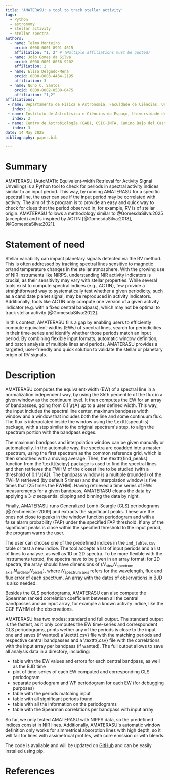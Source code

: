 ```yaml
---
title: 'AMATERASU: a tool to track stellar activity'
tags:
  - Python
  - astronomy
  - stellar activity
  - stellar spectra
authors:
  - name: Telmo Monteiro
    orcid: 0000-0001-8991-4615
    affiliation: "1, 2" # (Multiple affiliations must be quoted)
  - name: João Gomes da Silva
    orcid: 0000-0001-8056-9202
    affiliation: 2
  - name: Elisa Delgado-Mena
    orcid: 0000-0003-4434-2195
    affiliation: 3
  - name: Nuno C. Santos
    orcid: 0000-0002-0580-0475
    affiliation: "1,2"
affiliations:
 - name: Departamento de Física e Astronomia, Faculdade de Ciências, Universidade do Porto, Rua do Campo Alegre, 4169-007 Porto, Portugal
   index: 1
 - name: Instituto de Astrofísica e Ciências do Espaço, Universidade do Porto, CAUP, Rua das Estrelas, 4150-762 Porto, Portugal
   index: 2
 - name: Centro de Astrobiología (CAB), CSIC-INTA, Camino Bajo del Castillo s/n, 28692, Villanueva de la Cañada (Madrid), Spain
   index: 3
date: 14 May 2025
bibliography: paper.bib

---
```


# Summary

AMATERASU (AutoMATic Equivalent-width Retrieval for Activity Signal Unveiling) is a Python tool to check for periods in spectral activity indices similar to an input period. This way, by running AMATERASU for a specific spectral line, the user can see if the input period may be correlated with activity. The aim of this program is to provide an easy and quick way to check for clues that the period observed in, for example, RV is of stellar origin. AMATERASU follows a methodology similar to @GomesdaSilva:2025 (accepted) and is inspired by ACTIN [@GomesdaSilva:2018], [@GomesdaSilva:2021].  

# Statement of need

Stellar variability can impact planetary signals detected via the RV method. This is often addressed by tracking spectral lines sensitive to magnetic or/and temperature changes in the stellar atmosphere. With the growing use of NIR instruments like NIRPS, understanding NIR activity indicators is crucial, as their sensitivity may vary with stellar properties.
While several tools exist to compute spectral indices (e.g., ACTIN), few provide a straightforward way to systematically test whether a given periodicity, such as a candidate planet signal, may be reproduced in activity indicators. Additionally, tools like ACTIN only compute one version of a given activity indicator (e.g. with a fixed central bandpass), which may not be optimal to track stellar activity [@GomesdaSilva:2022].

In this context, AMATERASU fills a gap by enabling users to efficiently compute equivalent-widths (EWs) of spectral lines, search for periodicities in their time-series and identify whether those periods match an input period. 
By combining flexible input formats, automatic window definition, and batch analysis of multiple lines and periods, AMATERASU provides a targeted, user-friendly and quick solution to validate the stellar or planetary origin of RV signals.

# Description

AMATERASU computes the equivalent-width (EW) of a spectral line in a normalization independent way, by using the 85th percentile of the flux in a given window as the continuum level. It then computes the EW for an array of bandpasses, going from 0.1 \r{A} up to a user defined width.
This way, the input includes the spectral line center, maximum bandpass width window and a window that includes both the line and some continuum flux. The flux is interpolated inside the window using the \texttt{specutils} package, with a step similar to the original spectrum's step, to align the spectrum portion with the bandpass edges. 

The maximum bandpass and interpolation window can be given manually or automatically. In the automatic way, the spectra are coadded into a master spectrum, using the first spectrum as the common reference grid, which is then smoothed with a moving average. Then, the \texttt{find\_peaks} function from the \texttt{scipy} package is used to find the spectral lines and then retrieves the FWHM of the closest line to be studied (with a threshold of 0.1 \r{A}). The bandpass window is a multiple (rounded) of the FWHM retrieved (by default 5 times) and the interpolation window is five times that (25 times the FWHM). Having retrieved a time series of EWs measurements for a given bandpass, AMATERASU cleans the data by applying a 3-$\sigma$ sequential clipping and binning the data by night. 

Finally, AMATERASU runs Generalized Lomb-Scargle (GLS) periodograms [@Zechmeister:2009] and extracts the significant peaks. These are the ones not close to peaks in the window function periodogram and with a false alarm probability (FAP) under the specified FAP threshold. If any of the significant peaks is close within the specified threshold to the input period, the program warns the user.

The user can choose one of the predefined indices in the ``ind_table.csv`` table or test a new indice. 
The tool accepts a list of input periods and a list of lines to analyse, as well as 1D or 2D spectra. To be more flexible with the instruments tested, the spectra have to be given in an array format: for 2D spectra, the array should have dimensions of ($N_\text{obs}$,$N_\text{spectrum axis}$,$N_\text{orders}$,$N_\text{pixels}$), where $N_\text{spectrum axis}$ refers for the wavelength, flux and flux error of each spectrum. An array with the dates of observations in BJD is also needed.

Besides the GLS periodograms, AMATERASU can also compute the Spearman ranked correlation coefficient between all the central bandpasses and an input array, for example a known activity indice, like the CCF FWHM of the observations.

AMATERASU has two modes: standard and full output. The standard output is the fastest, as it only computes the EW time-series and correspondent GLS periodograms, prints wether any of the periods is close to the input one and saves (if wanted) a \texttt{.csv} file with the matching periods and respective central bandpasses and a \texttt{.csv} file with the correlations with the input array per bandpass (if wanted). The full output allows to save all analysis data in a directory, including:

- table with the EW values and errors for each central bandpass, as well as the BJD time
- plot of time-series of each EW computed and corresponding GLS periodogram
- separate periodogram and WF periodogram for each EW (for debugging purposes)
- table with the periods matching input
- table with all significant periods found
- table with all the information on the periodograms
- table with the Spearman correlations per bandpass with input array

So far, we only tested AMATERASU with NIRPS data, so the predefined indices consist in NIR lines. Additionally, AMATERASU's automatic window definition only works for simmetrical absorption lines with high depth, so it will fail for lines with assimetrical profiles, with core emission or with blends.

The code is available and will be updated on [GitHub][] and can be easily installed using pip.

[GitHub]: https://github.com/telmonteiro/AMATERASU

# References
